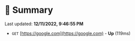 # 📖 Summary
Last updated: **12/11/2022, 9:46:55 PM**

- `GET` [https://google.com](https://google.com) - **Up** (119ms)

